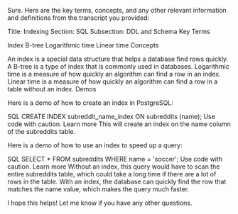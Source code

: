 Sure. Here are the key terms, concepts, and any other relevant information and definitions from the transcript you provided:

Title: Indexing
Section: SQL
Subsection: DDL and Schema
Key Terms

Index
B-tree
Logarithmic time
Linear time
Concepts

An index is a special data structure that helps a database find rows quickly.
A B-tree is a type of index that is commonly used in databases.
Logarithmic time is a measure of how quickly an algorithm can find a row in an index.
Linear time is a measure of how quickly an algorithm can find a row in a table without an index.
Demos

Here is a demo of how to create an index in PostgreSQL:

SQL
CREATE INDEX subreddit_name_index ON subreddits (name);
Use code with caution. Learn more
This will create an index on the name column of the subreddits table.

Here is a demo of how to use an index to speed up a query:

SQL
SELECT * FROM subreddits WHERE name = 'soccer';
Use code with caution. Learn more
Without an index, this query would have to scan the entire subreddits table, which could take a long time if there are a lot of rows in the table. With an index, the database can quickly find the row that matches the name value, which makes the query much faster.

I hope this helps! Let me know if you have any other questions.
